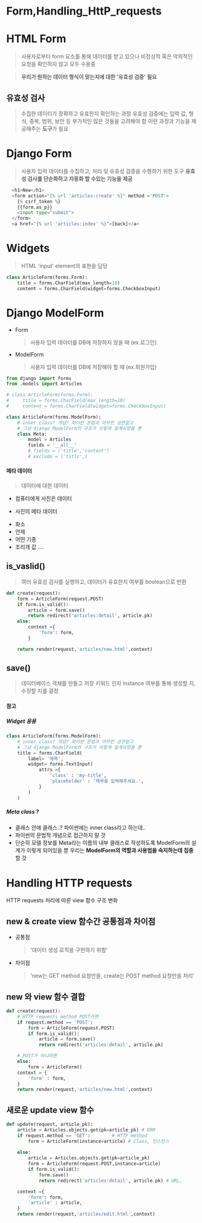 # Form,Handling_HttP_requests

# HTML Form
> 사용자로부터 form 요소를 통해 데이터를 받고 있으나 비정상적 혹은 악의적인 요청을 확인하지 않고 모두 수용중

> **우리가 원하는 데이터 형식이 맞는지에 대한 '유효성 검증' 필요**

## 유효성 검사
> 수집한 데이터가 정확하고 유효한지 확인하는 과정
> 유효성 검증에는 입력 값, 형식, 중복, 범위, 보안 등 부가적인 많은 것들을 고려해야 함
> 이런 과정과 기능을 제공해주는 **도구**가 필요

# Django Form
> 사용자 입력 데이터를 수집하고, 처리 및 유효성 검증을 수행하기 위한 도구
**유효성 검사를 단순화하고 자동화 할 수있는 기능을 제공**

```python
  <h1>New</h1>
  <form action="{% url 'articles:create' %}" method ='POST'>
    {% csrf_token %}
    {{form.as_p}}
    <input type="submit">
  </form>
  <a href="{% url 'articles:index' %}">[back]</a>
```

# Widgets
> HTML 'input' element의 표현을 담당
```python
class ArticleForm(forms.Form):
    title = forms.CharField(max_length=10)
    content = forms.CharField(widget=forms.CheckboxInput)
```

# Django ModelForm
* Form
  > 사용자 입력 데이터를 DB에 저장하지 않을 때 (ex.로그인)

* ModelForm
  > 사용자 입력 데이터를 DB에 저장해야 할 때 (ex.회원가입)
```python
from django import forms
from .models import Articles

# class ArticleForm(forms.Form):
#     title = forms.CharField(max_length=10)
#     content = forms.CharField(widget=forms.CheckboxInput)

class ArticleForm(forms.ModelForm):
    # inner class? 개념? 파이썬 문법과 아무런 상관없고
    # 그냥 django ModelForm의 구조가 이렇게 설계되었을 뿐
    class Meta:
        model = Articles
        fields = '__all__'
        # fields = ('title','content')
        # exclude = ('titlc',)
```


#### 메타 데이터
> 데이터에 대한 데이터

* 컴퓨터에게 사진은 데이터

* 사진의 메타 데이터
- 화소
- 언제
- 어떤 기종
- 조리개 값
....

## is_vaslid()
> 여러 유효성 검사를 실행하고, 데이터가 유효한지 여부를 boolean으로 반환
```python
def create(request):
    form = ArticleForm(request.POST)
    if form.is_valid():
        article = form.save()
        return redirect('articles:detail', article.pk)
    else:
        context ={
            'form': form,
        }

    return render(request,'articles/new.html',context)
```

## save()
> 데이터베이스 객체를 만들고 저장 키워드 인자 instance 여부를 통해 생성할 지, 수정할 지를 결정


#### 참고
##### Widget 응용

```python
class ArticleForm(forms.ModelForm):
    # inner class? 개념? 파이썬 문법과 아무런 상관없고
    # 그냥 django ModelForm의 구조가 이렇게 설계되었을 뿐
    title = forms.CharField(
        label= '제목',
        widget= forms.TextInput(
            attrs ={
                'class' : 'my-title',
                'placeholder' : '제목을 입력해주세요.',
            }
        )
    )
```

##### Meta class ?
* 클래스 안애 클래스..? 파이썬에는 inner class라고 하는데..
* 파이썬의 문법적 개념으로 접근하지 말 것
* 단순히 모델 정보를 Meta라는 이름의 내부 클래스로 작성하도록 ModelForm의 설계가 이렇게 되어있을 뿐 우리는 **ModelForm의 역할과 사용법을 숙지하는데 집중** 할 것

# Handling HTTP requests
HTTP requests 처리에 따른 view 함수 구조 변화

## new & create view 함수간 공통점과 차이점

* 공통점
  > '데이터 생성 로직을 구현하기 위함'

* 차이점
  > 'new는 GET method 요청만을, create는 POST method 요청만을 처리'


## new 와 view 함수 결합
```python
def create(request):
    # HTTP requests method POST라면
    if request.method == 'POST':
        form = ArticleForm(request.POST)
        if form.is_valid():
            article = form.save()
            return redirect('articles:detail', article.pk)

    # POST가 아니라면
    else:
        form = ArticleForm()
    context = {
        'form' : form,
    }
    return render(request,'articles/new.html',context)
```

## 새로운 update view 함수

```python
def update(request, article_pk):
    article = Articles.objects.get(pk=article_pk) # ORM
    if request.method == 'GET':        # HTTP method
        form = ArticleForm(instance=article) # Class, 인스턴스
    
    else:
        article = Articles.objects.get(pk=article_pk)
        form = ArticleForm(request.POST,instance=article)
        if form.is_valid():
            form.save()
            return redirect('articles:detail', article.pk) # URL, 

    context ={
        'form': form,
        'article' : article,
    }
    return render(request,'articles/edit.html',context)
```
